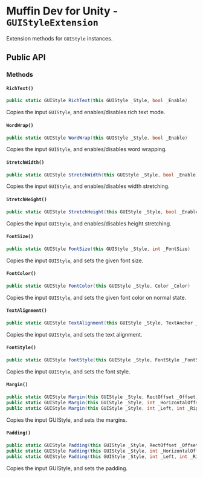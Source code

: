 # Muffin Dev for Unity - `GUIStyleExtension`

Extension methods for `GUIStyle` instances.

## Public API

### Methods

#### `RichText()`

```cs
public static GUIStyle RichText(this GUIStyle _Style, bool _Enable)
```

Copies the input `GUIStyle`, and enables/disables rich text mode.

#### `WordWrap()`

```cs
public static GUIStyle WordWrap(this GUIStyle _Style, bool _Enable)
```

Copies the input `GUIStyle`, and enables/disables word wrapping.

#### `StretchWidth()`

```cs
public static GUIStyle StretchWidth(this GUIStyle _Style, bool _Enable)
```

Copies the input `GUIStyle`, and enables/disables width stretching.

#### `StretchHeight()`

```cs
public static GUIStyle StretchHeight(this GUIStyle _Style, bool _Enable)
```

Copies the input `GUIStyle`, and enables/disables height stretching.

#### `FontSize()`

```cs
public static GUIStyle FontSize(this GUIStyle _Style, int _FontSize)
```

Copies the input `GUIStyle`, and sets the given font size.

#### `FontColor()`

```cs
public static GUIStyle FontColor(this GUIStyle _Style, Color _Color)
```

Copies the input `GUIStyle`, and sets the given font color on normal state.

#### `TextAlignment()`

```cs
public static GUIStyle TextAlignment(this GUIStyle _Style, TextAnchor _Alignment
```

Copies the input `GUIStyle`, and sets the text alignment.

#### `FontStyle()`

```cs
public static GUIStyle FontStyle(this GUIStyle _Style, FontStyle _FontStyle)
```

Copies the input `GUIStyle`, and sets the font style.

#### `Margin()`

```cs
public static GUIStyle Margin(this GUIStyle _Style, RectOffset _Offset);
public static GUIStyle Margin(this GUIStyle _Style, int _HorizontalOffset, int _VerticalOffset);
public static GUIStyle Margin(this GUIStyle _Style, int _Left, int _Right, int _Top, int _Bottom);
```

Copies the input GUIStyle, and sets the margins.

#### `Padding()`

```cs
public static GUIStyle Padding(this GUIStyle _Style, RectOffset _Offset);
public static GUIStyle Padding(this GUIStyle _Style, int _HorizontalOffset, int _VerticalOffset);
public static GUIStyle Padding(this GUIStyle _Style, int _Left, int _Right, int _Top, int _Bottom);
```

Copies the input GUIStyle, and sets the padding.
